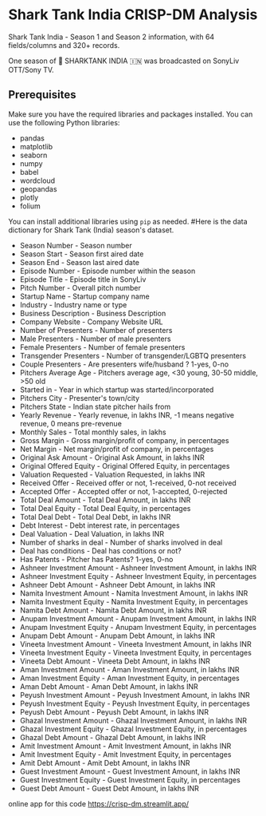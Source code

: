 # Shark Tank India CRISP-DM Analysis

Shark Tank India - Season 1 and Season 2 information, with 64 fields/columns and 320+ records.

One season of 🦈 SHARKTANK INDIA 🇮🇳 was broadcasted on SonyLiv OTT/Sony TV.

## Prerequisites

Make sure you have the required libraries and packages installed. You can use the following Python libraries:
- pandas
- matplotlib
- seaborn
- numpy
- babel
- wordcloud
- geopandas
- plotly
- folium

You can install additional libraries using `pip` as needed.
#Here is the data dictionary for Shark Tank (India) season's dataset.

- Season Number - Season number
- Season Start - Season first aired date
- Season End - Season last aired date
- Episode Number - Episode number within the season
- Episode Title - Episode title in SonyLiv
- Pitch Number - Overall pitch number
- Startup Name - Startup company name
- Industry - Industry name or type
- Business Description - Business Description
- Company Website - Company Website URL
- Number of Presenters - Number of presenters
- Male Presenters - Number of male presenters
- Female Presenters - Number of female presenters
- Transgender Presenters - Number of transgender/LGBTQ presenters
- Couple Presenters - Are presenters wife/husband ? 1-yes, 0-no
- Pitchers Average Age - Pitchers average age, <30 young, 30-50 middle, >50 old
- Started in - Year in which startup was started/incorporated
- Pitchers City - Presenter's town/city
- Pitchers State - Indian state pitcher hails from
- Yearly Revenue - Yearly revenue, in lakhs INR, -1 means negative revenue, 0 means pre-revenue
- Monthly Sales - Total monthly sales, in lakhs
- Gross Margin - Gross margin/profit of company, in percentages
- Net Margin - Net margin/profit of company, in percentages
- Original Ask Amount - Original Ask Amount, in lakhs INR
- Original Offered Equity - Original Offered Equity, in percentages
- Valuation Requested - Valuation Requested, in lakhs INR
- Received Offer - Received offer or not, 1-received, 0-not received
- Accepted Offer - Accepted offer or not, 1-accepted, 0-rejected
- Total Deal Amount - Total Deal Amount, in lakhs INR
- Total Deal Equity - Total Deal Equity, in percentages
- Total Deal Debt - Total Deal Debt, in lakhs INR
- Debt Interest - Debt interest rate, in percentages
- Deal Valuation - Deal Valuation, in lakhs INR
- Number of sharks in deal - Number of sharks involved in deal
- Deal has conditions - Deal has conditions or not?
- Has Patents - Pitcher has Patents? 1-yes, 0-no
- Ashneer Investment Amount - Ashneer Investment Amount, in lakhs INR
- Ashneer Investment Equity - Ashneer Investment Equity, in percentages
- Ashneer Debt Amount - Ashneer Debt Amount, in lakhs INR
- Namita Investment Amount - Namita Investment Amount, in lakhs INR
- Namita Investment Equity - Namita Investment Equity, in percentages
- Namita Debt Amount - Namita Debt Amount, in lakhs INR
- Anupam Investment Amount - Anupam Investment Amount, in lakhs INR
- Anupam Investment Equity - Anupam Investment Equity, in percentages
- Anupam Debt Amount - Anupam Debt Amount, in lakhs INR
- Vineeta Investment Amount - Vineeta Investment Amount, in lakhs INR
- Vineeta Investment Equity - Vineeta Investment Equity, in percentages
- Vineeta Debt Amount - Vineeta Debt Amount, in lakhs INR
- Aman Investment Amount - Aman Investment Amount, in lakhs INR
- Aman Investment Equity - Aman Investment Equity, in percentages
- Aman Debt Amount - Aman Debt Amount, in lakhs INR
- Peyush Investment Amount - Peyush Investment Amount, in lakhs INR
- Peyush Investment Equity - Peyush Investment Equity, in percentages
- Peyush Debt Amount - Peyush Debt Amount, in lakhs INR
- Ghazal Investment Amount - Ghazal Investment Amount, in lakhs INR
- Ghazal Investment Equity - Ghazal Investment Equity, in percentages
- Ghazal Debt Amount - Ghazal Debt Amount, in lakhs INR
- Amit Investment Amount - Amit Investment Amount, in lakhs INR
- Amit Investment Equity - Amit Investment Equity, in percentages
- Amit Debt Amount - Amit Debt Amount, in lakhs INR
- Guest Investment Amount - Guest Investment Amount, in lakhs INR
- Guest Investment Equity - Guest Investment Equity, in percentages
- Guest Debt Amount - Guest Debt Amount, in lakhs INR

online app for this code 
https://crisp-dm.streamlit.app/ 
